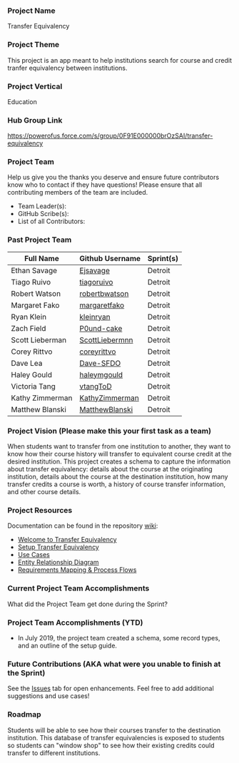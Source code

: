 ### Project Name
Transfer Equivalency

### Project Theme
This project is an app meant to help institutions search for course and credit tranfer equivalency between institutions.

### Project Vertical
Education

### Hub Group Link
https://powerofus.force.com/s/group/0F91E000000brOzSAI/transfer-equivalency

### Project Team
Help us give you the thanks you deserve and ensure future contributors know who to contact if they have questions! Please ensure that all contributing members of the team are included.
* Team Leader(s): 
* GitHub Scribe(s): 
* List of all Contributors:

### Past Project Team

Full Name       | Github Username                                      | Sprint(s)               
------------    | -------------                                        | -------------   
Ethan Savage    | [Ejsavage](https://github.com/Ejsavage)              | Detroit
Tiago Ruivo     | [tiagoruivo](https://github.com/tiagoruivo)          | Detroit
Robert Watson   | [robertbwatson](https://github.com/robertbwatson)    | Detroit
Margaret Fako   | [margaretfako](https://github.com/margaretfako)      | Detroit
Ryan Klein      | [kleinryan](https://github.com/kleinryan)            | Detroit
Zach Field      | [P0und-cake](https://github.com/P0und-cake)          | Detroit
Scott Lieberman | [ScottLiebermnn](https://github.com/ScottLiebermn)   | Detroit
Corey Rittvo    | [coreyrittvo](https://github.com/coreyrittvo)        | Detroit
Dave Lea        | [Dave-SFDO](https://github.com/Dave-SFDO)            | Detroit
Haley Gould     | [haleymgould](https://github.com/haleymgould)        | Detroit
Victoria Tang   | [vtangToD](https://github.com/vtangToD)              | Detroit
Kathy Zimmerman | [KathyZimmerman](https://github.com/KathyZimmerman)  | Detroit
Matthew Blanski | [MatthewBlanski](https://github.com/MatthewBlanski)  | Detroit

### Project Vision (Please make this your first task as a team)

When students want to transfer from one institution to another, they want to know how their course history will transfer to equivalent course credit at the desired institution. This project creates a schema to capture the information about transfer equivalency: details about the course at the originating institution, details about the course at the destination institution, how many transfer credits a course is worth, a history of course transfer information, and other course details.

### Project Resources
Documentation can be found in the repository [wiki](https://github.com/SFDO-Sprint-2019-Detroit/transfer-equivalency/wiki):

* [Welcome to Transfer Equivalency](https://github.com/SFDO-Sprint-2019-Detroit/transfer-equivalency/wiki/Welcome-to-Transfer-Equivalency)
* [Setup Transfer Equivalency](https://github.com/SFDO-Sprint-2019-Detroit/transfer-equivalency/wiki/Setup-Transfer-Equivalency)
* [Use Cases](https://github.com/SFDO-Sprint-2019-Detroit/transfer-equivalency/wiki/Use-Cases)
* [Entity Relationship Diagram](https://github.com/SFDO-Sprint-2019-Detroit/transfer-equivalency/wiki/Entity-Relationship-Diagram)
* [Requirements Mapping & Process Flows](https://github.com/SFDO-Sprint-2019-Detroit/transfer-equivalency/wiki/Requirements-Mapping-&-Process-Flows)

### Current Project Team Accomplishments
What did the Project Team get done during the Sprint?

### Project Team Accomplishments (YTD)
* In July 2019, the project team created a schema, some record types, and an outline of the setup guide.

### Future Contributions (AKA what were you unable to finish at the Sprint)
See the [Issues](https://github.com/SFDO-Sprint-2019-Philadelphia/transfer-equivalency/issues) tab for open enhancements. Feel free to add additional suggestions and use cases!

### Roadmap
Students will be able to see how their courses transfer to the destination institution. This database of transfer equivalencies is exposed to students so students can "window shop" to see how their existing credits could transfer to different institutions.
